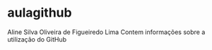 # aulagithub
Aline Silva Oliveira de Figueiredo Lima
Contem informações sobre a utilização do GitHub
